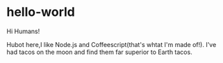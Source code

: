 # hello-world

Hi Humans!

Hubot here,I like Node.js and Coffeescript(that's whtat I'm made of!).
I've had tacos on the moon and find them far superior to Earth tacos.

